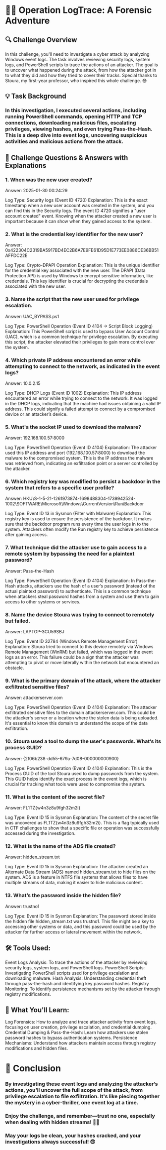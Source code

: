 # 🕵️‍♂️ Operation LogTrace: A Forensic Adventure
## 🔍 Challenge Overview
In this challenge, you'll need to investigate a cyber attack by analyzing Windows event logs. The task involves reviewing security logs, system logs, and PowerShell scripts to trace the actions of an attacker. The goal is to uncover what happened during the attack, from how the attacker got in to what they did and how they tried to cover their tracks. Special thanks to Stoura, my first-year professor, who inspired this whole challenge. 😎

## 💡 Task Background
### In this investigation, I executed several actions, including running PowerShell commands, opening HTTP and TCP connections, downloading malicious files, escalating privileges, viewing hashes, and even trying Pass-the-Hash. This is a deep dive into event logs, uncovering suspicious activities and malicious actions from the attack.

## 📝 Challenge Questions & Answers with Explanations
### 1. When was the new user created?
Answer: 2025-01-30 00:24:29

Log Type: Security logs (Event ID 4720)
Explanation: This is the exact timestamp when a new user account was created in the system, and you can find this in the Security logs. The event ID 4720 signifies a "user account created" event. Knowing when the attacker created a new user is important because it can show when they gained access to the system.
### 2. What is the credential key identifier for the new user?
Answer: 0x422304C2319BA5917BD4EC2B6A7E9FE61D95D1E773EE0886CE36BB51AFFDC22E

Log Type: Crypto-DPAPI Operation
Explanation: This is the unique identifier for the credential key associated with the new user. The DPAPI (Data Protection API) is used by Windows to encrypt sensitive information, like credentials. This key identifier is crucial for decrypting the credentials associated with the new user.
### 3. Name the script that the new user used for privilege escalation.
Answer: UAC_BYPASS.ps1

Log Type: PowerShell Operation (Event ID 4104 → Script Block Logging)
Explanation: This PowerShell script is used to bypass User Account Control (UAC), which is a common technique for privilege escalation. By executing this script, the attacker elevated their privileges to gain more control over the system.
### 4. Which private IP address encountered an error while attempting to connect to the network, as indicated in the event logs?
Answer: 10.0.2.15

Log Type: DHCP Logs (Event ID 1002)
Explanation: This IP address encountered an error while trying to connect to the network. It was logged in the DHCP logs, indicating that the machine had issues obtaining a valid IP address. This could signify a failed attempt to connect by a compromised device or an attacker’s device.
### 5. What's the socket IP used to download the malware?
Answer: 192.168.100.57:8000

Log Type: PowerShell Operation (Event ID 4104)
Explanation: The attacker used this IP address and port (192.168.100.57:8000) to download the malware to the compromised system. This is the IP address the malware was retrieved from, indicating an exfiltration point or a server controlled by the attacker.
### 6. Which registry key was modified to persist a backdoor in the system that refers to a specific user profile?
Answer: HKU\S-1-5-21-1261973874-1698488304-1739942524-1002\SOFTWARE\Microsoft\Windows\CurrentVersion\Run\Backdoor

Log Type: Event ID 13 in Sysmon (Filter with Malware)
Explanation: This registry key is used to ensure the persistence of the backdoor. It makes sure that the backdoor program runs every time the user logs in to the system. Attackers often modify the Run registry key to achieve persistence after gaining access.
### 7. What technique did the attacker use to gain access to a remote system by bypassing the need for a plaintext password?
Answer: Pass-the-Hash

Log Type: PowerShell Operation (Event ID 4104)
Explanation: In Pass-the-Hash attacks, attackers use the hash of a user’s password (instead of the actual plaintext password) to authenticate. This is a common technique when attackers steal password hashes from a system and use them to gain access to other systems or services.
### 8. Name the device Stoura was trying to connect to remotely but failed.
Answer: LAPTOP-3CU59SBJ

Log Type: Event ID 32784 (Windows Remote Management Error)
Explanation: Stoura tried to connect to this device remotely via Windows Remote Management (WinRM) but failed, which was logged in the event logs as an error. This failure could be a sign that the attacker was attempting to pivot or move laterally within the network but encountered an obstacle.
### 9. What is the primary domain of the attack, where the attacker exfiltrated sensitive files?
Answer: attackerserver.com

Log Type: PowerShell Operation (Event ID 4104)
Explanation: The attacker exfiltrated sensitive files to the domain attackerserver.com. This could be the attacker's server or a location where the stolen data is being uploaded. It's essential to know this domain to understand the scope of the data exfiltration.
### 10. Stoura used a tool to dump the user's passwords. What’s its process GUID?
Answer: {2f06b238-dd55-679a-7d08-000000000900}

Log Type: PowerShell Operation (Event ID 4104)
Explanation: This is the Process GUID of the tool Stoura used to dump passwords from the system. This GUID helps identify the exact process in the event logs, which is crucial for tracking what tools were used to compromise the system.
### 11. What is the content of the secret file?
Answer: FL1TZ{w4n3z8u9fgh32m2i}

Log Type: Event ID 15 in Sysmon
Explanation: The content of the secret file was uncovered as FL1TZ{w4n3z8u9fgh32m2i}. This is a flag typically used in CTF challenges to show that a specific file or operation was successfully accessed during the investigation.
### 12. What is the name of the ADS file created?
Answer: hidden_stream.txt

Log Type: Event ID 15 in Sysmon
Explanation: The attacker created an Alternate Data Stream (ADS) named hidden_stream.txt to hide files on the system. ADS is a feature in NTFS file systems that allows files to have multiple streams of data, making it easier to hide malicious content.
### 13. What’s the password inside the hidden file?
Answer: trustno1

Log Type: Event ID 15 in Sysmon
Explanation: The password stored inside the hidden file hidden_stream.txt was trustno1. This file might be a key to accessing other systems or data, and this password could be used by the attacker for further access or lateral movement within the network.
## 🛠️ Tools Used:
Event Logs Analysis: To trace the actions of the attacker by reviewing security logs, system logs, and PowerShell logs.
PowerShell Scripts: Investigating PowerShell scripts used for privilege escalation and downloading malware.
Hash Analysis: Understanding credential theft through pass-the-hash and identifying key password hashes.
Registry Monitoring: To identify persistence mechanisms set by the attacker through registry modifications.
## 🚨 What You'll Learn:
Log Forensics: How to analyze and trace attacker activity from event logs, focusing on user creation, privilege escalation, and credential dumping.
Credential Dumping & Pass-the-Hash: Learn how attackers use stolen password hashes to bypass authentication systems.
Persistence Mechanisms: Understand how attackers maintain access through registry modifications and hidden files.
# 🎉 Conclusion
### By investigating these event logs and analyzing the attacker’s actions, you’ll uncover the full scope of the attack, from privilege escalation to file exfiltration. It's like piecing together the mystery in a cyber-thriller, one event log at a time.

### Enjoy the challenge, and remember—trust no one, especially when dealing with hidden streams! 🕵️‍♂️

### May your logs be clean, your hashes cracked, and your investigations always successful! 😎
